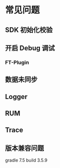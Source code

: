 # 常见问题
## SDK 初始化校验

## 开启 Debug 调试
### FT-Plugin
###

## 数据未同步

## Logger 

## RUM 

## Trace 

## 版本兼容问题

gradle 7.5
build 3.5.9

